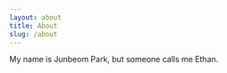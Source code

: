```yaml
---
layout: about
title: About
slug: /about
---
```


My name is Junbeom Park, but someone calls me Ethan.
<br />
<br />
